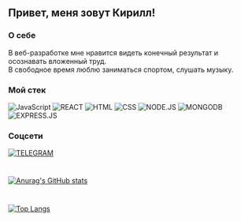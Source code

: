 ## Привет, меня зовут Кирилл!  

### О себе  
В веб-разработке мне нравится видеть конечный результат и осознавать вложенный труд.  
В свободное время люблю заниматься спортом, слушать музыку.

### Мой стек
![JavaScript](https://img.shields.io/badge/JavaScript-22262e?style=for-the-badge&logo=JavaScript)
![REACT](https://img.shields.io/badge/React-20232A?style=for-the-badge&logo=react&logoColor=61DAFB)
![HTML](https://img.shields.io/badge/HTML-22262e?style=for-the-badge&logo=html5)
![CSS](https://img.shields.io/badge/CSS-22262e?style=for-the-badge&logo=css3)
![NODE.JS](https://img.shields.io/badge/Node.js-22262e?style=for-the-badge&logo=node.js&logoColor=white)
![MONGODB](https://img.shields.io/badge/MongoDB-22262e?style=for-the-badge&logo=mongodb&logoColor=white)
![EXPRESS.JS](https://img.shields.io/badge/Express-22262e?style=for-the-badge&logo=express&logoColor=white)

### Соцсети
[![TELEGRAM](https://img.shields.io/badge/telegram-22262e?style=for-the-badge&logo=telegram&logoColor=white)](https://t.me/kirillzhakin)
#



[![Anurag's GitHub stats](https://github-readme-stats.vercel.app/api?username=kirillzhakin&show_icons=true&theme=prussian)](https://github.com/anuraghazra/github-readme-stats)  
#
[![Top Langs](https://github-readme-stats.vercel.app/api/top-langs/?username=kirillzhakin&layout=compact)](https://github.com/anuraghazra/github-readme-stats)

